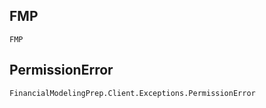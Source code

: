## FMP
```@docs
FMP
```

## PermissionError
```@docs
FinancialModelingPrep.Client.Exceptions.PermissionError
```